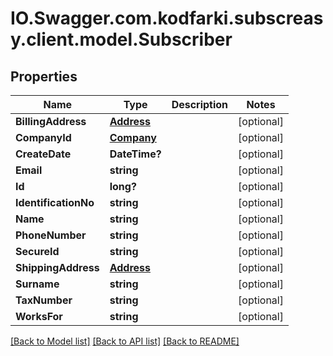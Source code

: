 # IO.Swagger.com.kodfarki.subscreasy.client.model.Subscriber
## Properties

Name | Type | Description | Notes
------------ | ------------- | ------------- | -------------
**BillingAddress** | [**Address**](Address.md) |  | [optional] 
**CompanyId** | [**Company**](Company.md) |  | [optional] 
**CreateDate** | **DateTime?** |  | [optional] 
**Email** | **string** |  | [optional] 
**Id** | **long?** |  | [optional] 
**IdentificationNo** | **string** |  | [optional] 
**Name** | **string** |  | [optional] 
**PhoneNumber** | **string** |  | [optional] 
**SecureId** | **string** |  | [optional] 
**ShippingAddress** | [**Address**](Address.md) |  | [optional] 
**Surname** | **string** |  | [optional] 
**TaxNumber** | **string** |  | [optional] 
**WorksFor** | **string** |  | [optional] 

[[Back to Model list]](../README.md#documentation-for-models) [[Back to API list]](../README.md#documentation-for-api-endpoints) [[Back to README]](../README.md)

